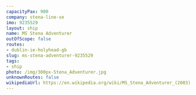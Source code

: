 ```yaml
---
capacityPax: 900
company: stena-line-se
imo: 9235529
layout: ship
name: MS Stena Adventurer
outOfScope: false
routes:
- dublin-ie-holyhead-gb
slug: ms-stena-adventurer-9235529
tags:
- ship
photo: /img/300px-Stena_Adventurer.jpg
unknownRoutes: false
wikipediaUrl: https://en.wikipedia.org/wiki/MS_Stena_Adventurer_(2003)
---
```

